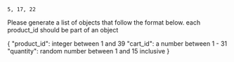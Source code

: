 
    5, 17, 22


Please generate a list of objects that follow the format below. each product_id should be part of an object

{
    "product_id": integer between 1 and 39
    "cart_id": a number between 1 - 31 
    "quantity": random number between 1 and 15 inclusive
}